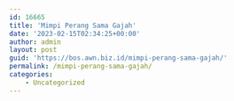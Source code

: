 ```yaml
---
id: 16665
title: 'Mimpi Perang Sama Gajah'
date: '2023-02-15T02:34:25+00:00'
author: admin
layout: post
guid: 'https://bos.awn.biz.id/mimpi-perang-sama-gajah/'
permalink: /mimpi-perang-sama-gajah/
categories:
    - Uncategorized
---
```


